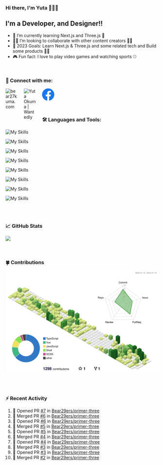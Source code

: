 ### Hi there, I'm Yuta 🤟🏻🐻

## I'm a Developer, and Designer!!

- 🌱 I’m currently learning Next.js and Three.js 🤣
- 👬🏻 I’m looking to collaborate with other content creators 👋🏻
- 🥅 2023 Goals: Learn Next.js & Three.js and some related tech and Build some products 💪🏻
- 🎮 Fun fact: I love to play video games and watching sports ⚾️

<br />

### :wave: Connect with me:

[<img align="left" alt="bear27kuma.com" width="40px" src="https://user-images.githubusercontent.com/39920490/156489586-f125813b-e344-46d6-9306-f5786684b976.jpg" style="margin-right: 20px;" />](https://bear29ers.github.io/)
[<img align="left" alt="Yuta Okuma | Wantedly" width="40px" src="https://user-images.githubusercontent.com/39920490/156489528-fdc520d6-10f1-43b6-8bf8-fadf8dcf1a90.jpg" style="margin-right: 20px;" />](https://www.wantedly.com/id/yuta_okuma_b)
[<img align="left" alt="Yuta Okuma | Facebook" width="40px" src="https://github.com/github/explore/blob/main/topics/facebook/facebook.png?raw=true" style="margin-right: 20px;" />](https://www.facebook.com/kumakuma1129/)

[//]: # '[<img align="left" alt="Yuta Okuma | Instagram" width="40px" src="https://github.com/github/explore/blob/main/topics/instagram/instagram.png?raw=true" />](https://www.instagram.com/bear_27earl/)'

<br />
<br />
<br />
<br />

### :hammer_and_wrench: Languages and Tools:

![My Skills](https://skillicons.dev/icons?i=html,css,sass,tailwind,bootstrap,js,ts)

![My Skills](https://skillicons.dev/icons?i=jquery,threejs,react,emotion,styledcomponents,materialui,nextjs)

![My Skills](https://skillicons.dev/icons?i=vercel,vue,nuxt,vite,nodejs,express,jest)

![My Skills](https://skillicons.dev/icons?i=regex,webpack,babel,php,laravel,mysql,sqlite)

![My Skills](https://skillicons.dev/icons?i=docker,git,github,githubactions,aws,gcp,firebase)

![My Skills](https://skillicons.dev/icons?i=vim,neovim,linux,bash,lua,markdown,svg)

![My Skills](https://skillicons.dev/icons?i=idea,vscode,atom,figma,xd,ps,ai)

![My Skills](https://skillicons.dev/icons?i=pr,ae,postman,sentry,codepen,stackoverflow,discord)

<br />
<br />

### :chart_with_upwards_trend: GitHub Stats

<div style="display: flex;">
    <a href="https://github.com/Bear29ers">
        <img height="220px;" src="https://github-readme-stats-bear29ers.vercel.app/api?username=Bear29ers&show_icons=true&theme=bear">
    </a>
</div>

<br />
<br />

### :four_leaf_clover: Contributions

![](./profile-3d-contrib/profile-green-animate.svg)

<br />
<br />

### :zap: Recent Activity

<!--START_SECTION:activity-->

1. 💪 Opened PR [#7](https://github.com/Bear29ers/primer-three/pull/7) in [Bear29ers/primer-three](https://github.com/Bear29ers/primer-three)
2. 🎉 Merged PR [#6](https://github.com/Bear29ers/primer-three/pull/6) in [Bear29ers/primer-three](https://github.com/Bear29ers/primer-three)
3. 💪 Opened PR [#6](https://github.com/Bear29ers/primer-three/pull/6) in [Bear29ers/primer-three](https://github.com/Bear29ers/primer-three)
4. 🎉 Merged PR [#5](https://github.com/Bear29ers/primer-three/pull/5) in [Bear29ers/primer-three](https://github.com/Bear29ers/primer-three)
5. 💪 Opened PR [#5](https://github.com/Bear29ers/primer-three/pull/5) in [Bear29ers/primer-three](https://github.com/Bear29ers/primer-three)
6. 🎉 Merged PR [#4](https://github.com/Bear29ers/primer-three/pull/4) in [Bear29ers/primer-three](https://github.com/Bear29ers/primer-three)
7. 💪 Opened PR [#4](https://github.com/Bear29ers/primer-three/pull/4) in [Bear29ers/primer-three](https://github.com/Bear29ers/primer-three)
8. 🎉 Merged PR [#3](https://github.com/Bear29ers/primer-three/pull/3) in [Bear29ers/primer-three](https://github.com/Bear29ers/primer-three)
9. 💪 Opened PR [#3](https://github.com/Bear29ers/primer-three/pull/3) in [Bear29ers/primer-three](https://github.com/Bear29ers/primer-three)
10. 🎉 Merged PR [#2](https://github.com/Bear29ers/primer-three/pull/2) in [Bear29ers/primer-three](https://github.com/Bear29ers/primer-three)

<!--END_SECTION:activity-->
